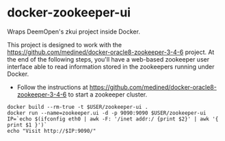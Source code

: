 docker-zookeeper-ui
===================

Wraps DeemOpen's zkui project inside Docker.

This project is designed to work with the https://github.com/medined/docker-oracle8-zookeeper-3-4-6 project. At the end of the following steps, you'll have a web-based zookeeper user interface able to read information stored in the zookeepers running under Docker.

 * Follow the instructions at https://github.com/medined/docker-oracle8-zookeeper-3-4-6 to start a zookeeper cluster.

```
docker build --rm-true -t $USER/zookeeper-ui .
docker run --name=zookeeper.ui -d -p 9090:9090 $USER/zookeeper-ui
IP=`echo $(ifconfig eth0 | awk -F: '/inet addr:/ {print $2}' | awk '{ print $1 }')`
echo "Visit http://$IP:9090/"
```

